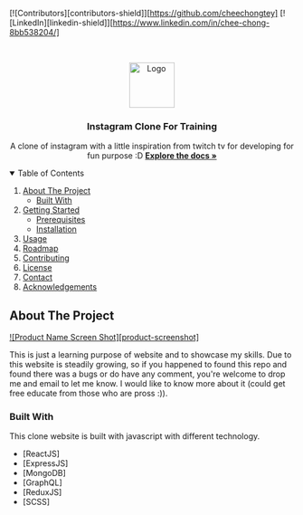 [![Contributors][contributors-shield]][https://github.com/cheechongtey]
[![LinkedIn][linkedin-shield]][https://www.linkedin.com/in/chee-chong-8bb538204/]

<br />
<p align="center">
  <a href="https://github.com/cheechongtey/instagram-clone-for-training">
    <img src="images/logo.png" alt="Logo" width="80" height="80">
  </a>

  <h3 align="center">Instagram Clone For Training</h3>

  <p align="center">
    A clone of instagram with a little inspiration from twitch tv for developing for fun purpose :D
    <a href="https://github.com/cheechongtey/instagram-clone-for-training"><strong>Explore the docs »</strong></a>
  </p>
</p>

<details open="open">
  <summary>Table of Contents</summary>
  <ol>
    <li>
      <a href="#about-the-project">About The Project</a>
      <ul>
        <li><a href="#built-with">Built With</a></li>
      </ul>
    </li>
    <li>
      <a href="#getting-started">Getting Started</a>
      <ul>
        <li><a href="#prerequisites">Prerequisites</a></li>
        <li><a href="#installation">Installation</a></li>
      </ul>
    </li>
    <li><a href="#usage">Usage</a></li>
    <li><a href="#roadmap">Roadmap</a></li>
    <li><a href="#contributing">Contributing</a></li>
    <li><a href="#license">License</a></li>
    <li><a href="#contact">Contact</a></li>
    <li><a href="#acknowledgements">Acknowledgements</a></li>
  </ol>
</details>

<!-- ABOUT THE PROJECT -->

## About The Project

[![Product Name Screen Shot][product-screenshot]](https://example.com)

This is just a learning purpose of website and to showcase my skills. Due to this website is steadily growing, so if you happened to found this repo and found there was a bugs or do have any comment, you're welcome to drop me and email to let me know. I would like to know more about it (could get free educate from those who are pross :)).

### Built With

This clone website is built with javascript with different technology.

-   [ReactJS]
-   [ExpressJS]
-   [MongoDB]
-   [GraphQL]
-   [ReduxJS]
-   [SCSS]
